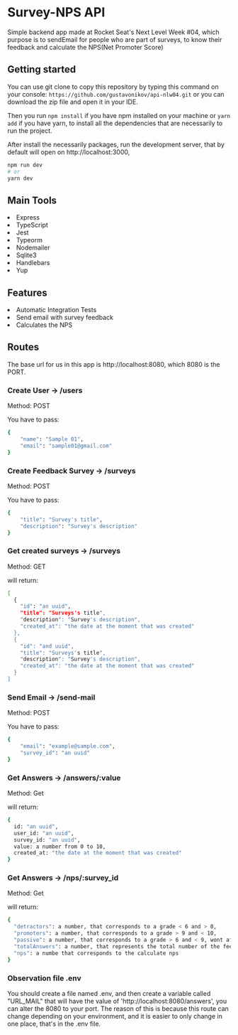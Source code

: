 # Survey-NPS API
Simple backend app made at Rocket Seat's Next Level Week #04, which purpose is to sendEmail for people who are part of surveys, 
to know their feedback and calculate the NPS(Net Promoter Score)

## Getting started

You can use git clone to copy this repository by typing this command on your console:
`` https://github.com/gustavonikov/api-nlw04.git ``
or you can download the zip file and open it in your IDE.

Then you run ```npm install``` if you have npm installed on your machine or ```yarn add``` if you have yarn,
to install all the dependencies that are necessarily to run the project.

After install the necessarily packages, run the development server, that by default will open on http://localhost:3000,
```bash
npm run dev
# or
yarn dev
```

## Main Tools
<li>Express</li>
<li>TypeScript</li>
<li>Jest</li>
<li>Typeorm</li>
<li>Nodemailer</li>
<li>Sqlite3</li>
<li>Handlebars</li>
<li>Yup</li>

## Features

<li>Automatic Integration Tests</li>
<li>Send email with survey feedback</li>
<li>Calculates the NPS</li>

## Routes

The base url for us in this app is http://localhost:8080, which 8080 is the PORT.

### Create User -> /users

Method: POST

You have to pass:
```bash
{
	"name": "Sample 01",
	"email": "sample01@gmail.com"
}
```

### Create Feedback Survey -> /surveys

Method: POST

You have to pass:
```bash
{
	"title": "Survey's title",
	"description": "Survey's description"
}
```

### Get created surveys -> /surveys

Method: GET

will return:
```bash
[
  {
    "id": "an uuid",
    "title": "Surveys's title",
    "description": "Survey's description",
    "created_at": "the date at the moment that was created"
  },
  {
    "id": "and uuid",
    "title": "Surveys's title",
    "description": "Survey's description",
    "created_at": "the date at the moment that was created"
  }
]
```

### Send Email -> /send-mail

Method: POST

You have to pass:
```bash
{
	"email": "example@sample.com",
	"survey_id": "an uuid"
}
```
### Get Answers -> /answers/:value

Method: Get

will return: 
```bash
{
  id: "an uuid",
  user_id: "an uuid",
  survey_id: "an uuid",
  value: a number from 0 to 10,
  created_at: "the date at the moment that was created"
}
```
### Get Answers -> /nps/:survey_id

Method: Get

will return: 
```bash
{
  "detractors": a number, that corresponds to a grade < 6 and > 0,
  "promoters": a number, that corresponds to a grade > 9 and < 10,
  "passive": a number, that corresponds to a grade > 6 and < 9, wont affect the nps by any means
  "totalAnswers": a number, that represents the total number of the feedbacks by the users,
  "nps": a numbe that corresponds to the calculate nps
}
```

### Observation file .env

You should create a file named .env, and then create a variable called "URL_MAIL" that will
have the value of 'http://localhost:8080/answers', you can alter the 8080 to your port.
The reason of this is because this route can change depending on your environment, and it is
easier to only change in one place, that's in the .env file.
